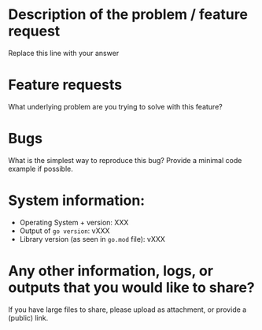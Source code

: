 <!-- 
Please read and follow:
- If this is a question on how to use the library, please reach out to the telegram group linked in the README.md
- If this is a bug or feature request, fill the form below with as much detail as possible. Remove fields which aren't relevant to you.
-->

# Description of the problem / feature request

Replace this line with your answer

# Feature requests

What underlying problem are you trying to solve with this feature?

# Bugs

What is the simplest way to reproduce this bug? Provide a minimal code example if possible.

# System information:

- Operating System + version: XXX
- Output of `go version`: vXXX
- Library version (as seen in `go.mod` file): vXXX

# Any other information, logs, or outputs that you would like to share?

If you have large files to share, please upload as attachment, or provide a (public) link.